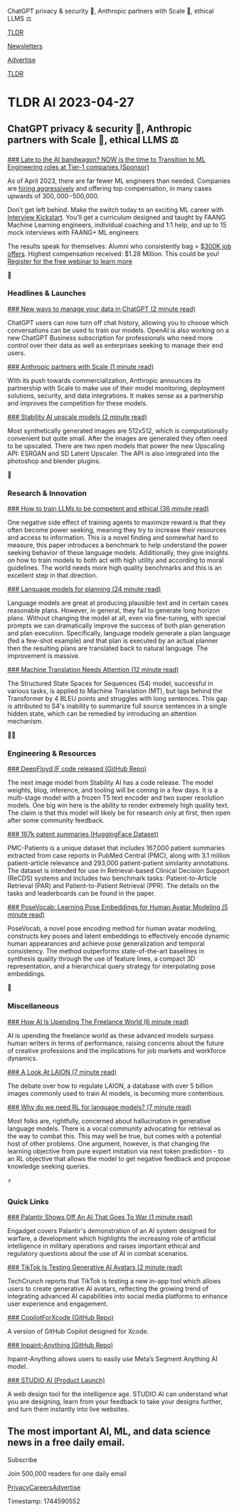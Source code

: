 ChatGPT privacy & security 🔐, Anthropic partners with Scale 🤝, ethical LLMS ⚖️

[TLDR](/)

[Newsletters](/newsletters)

[Advertise](https://advertise.tldr.tech/)

[TLDR](/)

# TLDR AI 2023-04-27

## ChatGPT privacy & security 🔐, Anthropic partners with Scale 🤝, ethical LLMS ⚖️

### 

[### Late to the AI bandwagon? NOW is the time to Transition to ML Engineering roles at Tier-1 companies (Sponsor)](https://learn.interviewkickstart.com/course/machine-learning-course?utm_source=tldr&amp;utm_campaign=tldr_ai_mlswitchup2)

As of April 2023, there are far fewer ML engineers than needed. Companies are [hiring aggressively](https://learn.interviewkickstart.com/course/machine-learning-course?utm_source=tldr&utm_campaign=tldr_ai_mlswitchup2) and offering top compensation, in many cases upwards of $300,000-$500,000.

Don’t get left behind. Make the switch today to an exciting ML career with [Interview Kickstart](https://learn.interviewkickstart.com/course/machine-learning-course?utm_source=tldr&utm_campaign=tldr_ai_mlswitchup2). You’ll get a curriculum designed and taught by FAANG Machine Learning engineers, individual coaching and 1:1 help, and up to 15 mock interviews with FAANG+ ML engineers

The results speak for themselves: Alumni who consistently bag > [$300K job offers](https://learn.interviewkickstart.com/course/machine-learning-course?utm_source=tldr&utm_campaign=tldr_ai_mlswitchup2). Highest compensation received: $1.28 Million. This could be you! [Register for the free webinar to learn more](https://learn.interviewkickstart.com/course/machine-learning-course?utm_source=tldr&utm_campaign=tldr_ai_mlswitchup2)

🚀

### Headlines & Launches

[### New ways to manage your data in ChatGPT (2 minute read)](https://openai.com/blog/new-ways-to-manage-your-data-in-chatgpt?utm_source=tldrai)

ChatGPT users can now turn off chat history, allowing you to choose which conversations can be used to train our models. OpenAI is also working on a new ChatGPT Business subscription for professionals who need more control over their data as well as enterprises seeking to manage their end users.

[### Anthropic partners with Scale (1 minute read)](https://www.anthropic.com/index/partnering-with-scale?utm_source=tldrai)

With its push towards commercialization, Anthropic announces its partnership with Scale to make use of their model monitoring, deployment solutions, security, and data integrations. It makes sense as a partnership and improves the competition for these models.

[### Stability AI upscale models (2 minute read)](https://stability.ai/blog/stability-ai-releases-image-upscaling-api?utm_source=tldrai)

Most synthetically generated images are 512x512, which is computationally convenient but quite small. After the images are generated they often need to be upscaled. There are two open models that power the new Upscaling API: ESRGAN and SD Latent Upscaler. The API is also integrated into the photoshop and blender plugins.

🧠

### Research & Innovation

[### How to train LLMs to be competent and ethical (36 minute read)](https://arxiv.org/abs/2304.03279?utm_source=tldrai)

One negative side effect of training agents to maximize reward is that they often become power seeking, meaning they try to increase their resources and access to information. This is a novel finding and somewhat hard to measure, this paper introduces a benchmark to help understand the power seeking behavior of these language models. Additionally, they give insights on how to train models to both act with high utility and according to moral guidelines. The world needs more high quality benchmarks and this is an excellent step in that direction.

[### Language models for planning (24 minute read)](https://arxiv.org/abs/2304.11477?utm_source=tldrai)

Language models are great at producing plausible text and in certain cases reasonable plans. However, in general, they fail to generate long horizon plans. Without changing the model at all, even via fine-tuning, with special prompts we can dramatically improve the success of both plan generation and plan execution. Specifically, language models generate a plan language (fed a few-shot example) and that plan is executed by an actual planner then the resulting plans are translated back to natural language. The improvement is massive.

[### Machine Translation Needs Attention (12 minute read)](https://arxiv.org/abs/2304.12776?utm_source=tldrai)

The Structured State Spaces for Sequences (S4) model, successful in various tasks, is applied to Machine Translation (MT), but lags behind the Transformer by 4 BLEU points and struggles with long sentences. This gap is attributed to S4's inability to summarize full source sentences in a single hidden state, which can be remedied by introducing an attention mechanism.

👨‍💻

### Engineering & Resources

[### DeepFloyd IF code released (GitHub Repo)](https://github.com/deep-floyd/IF?utm_source=tldrai)

The next image model from Stability AI has a code release. The model weights, blog, inference, and tooling will be coming in a few days. It is a multi-stage model with a frozen T5 text encoder and two super resolution models. One big win here is the ability to render extremely high quality text. The claim is that this model will likely be for research only at first, then open after some community feedback.

[### 167k patent summaries (HuggingFace Dataset)](https://huggingface.co/datasets/zhengyun21/PMC-Patients?utm_source=tldrai)

PMC-Patients is a unique dataset that includes 167,000 patient summaries extracted from case reports in PubMed Central (PMC), along with 3.1 million patient-article relevance and 293,000 patient-patient similarity annotations. The dataset is intended for use in Retrieval-based Clinical Decision Support (ReCDS) systems and includes two benchmark tasks: Patient-to-Article Retrieval (PAR) and Patient-to-Patient Retrieval (PPR). The details on the tasks and leaderboards can be found in the paper.

[### PoseVocab: Learning Pose Embeddings for Human Avatar Modeling (5 minute read)](https://lizhe00.github.io/projects/posevocab/?utm_source=tldrai)

PoseVocab, a novel pose encoding method for human avatar modeling, constructs key poses and latent embeddings to effectively encode dynamic human appearances and achieve pose generalization and temporal consistency. The method outperforms state-of-the-art baselines in synthesis quality through the use of feature lines, a compact 3D representation, and a hierarchical query strategy for interpolating pose embeddings.

🎁

### Miscellaneous

[### How AI Is Upending The Freelance World (6 minute read)](https://www.forbes.com/sites/rashishrivastava/2023/04/20/ive-never-hired-a-writer-better-than-chatgpt-how-ai-is-upending-the-freelance-world/?sh=7472bc4662be?utm_source=tldrai)

AI is upending the freelance world as these advanced models surpass human writers in terms of performance, raising concerns about the future of creative professions and the implications for job markets and workforce dynamics.

[### A Look At LAION (7 minute read)](https://archive.ph/UIu69?utm_source=tldrai)

The debate over how to regulate LAION, a database with over 5 billion images commonly used to train AI models, is becoming more contentious.

[### Why do we need RL for language models? (7 minute read)](https://gist.github.com/yoavg/6bff0fecd65950898eba1bb321cfbd81?utm_source=tldrai)

Most folks are, rightfully, concerned about hallucination in generative language models. There is a vocal community advocating for retrieval as the way to combat this. This may well be true, but comes with a potential host of other problems. One argument, however, is that changing the learning objective from pure expert imitation via next token prediction - to an RL objective that allows the model to get negative feedback and propose knowledge seeking queries.

⚡️

### Quick Links

[### Palantir Shows Off An AI That Goes To War (1 minute read)](https://www.engadget.com/palantir-shows-off-an-ai-that-can-go-to-war-180513781.html?src=rss?utm_source=tldrai)

Engadget covers Palantir's demonstration of an AI system designed for warfare, a development which highlights the increasing role of artificial intelligence in military operations and raises important ethical and regulatory questions about the use of AI in combat scenarios.

[### TikTok Is Testing Generative AI Avatars (2 minute read)](https://techcrunch.com/2023/04/26/tiktok-is-testing-an-in-app-tool-that-creates-generative-ai-avatars/?utm_source=tldrai)

TechCrunch reports that TikTok is testing a new in-app tool which allows users to create generative AI avatars, reflecting the growing trend of integrating advanced AI capabilities into social media platforms to enhance user experience and engagement.

[### CopilotForXcode (GitHub Repo)](https://github.com/intitni/CopilotForXcode?utm_source=tldrai)

A version of GitHub Copilot designed for Xcode.

[### Inpaint-Anything (GitHub Repo)](https://github.com/geekyutao/Inpaint-Anything?utm_source=tldrai)

Inpaint-Anything allows users to easily use Meta’s Segment Anything AI model.

[### STUDIO AI (Product Launch)](https://www.producthunt.com/posts/studio-ai?utm_source=tldrai)

A web design tool for the intelligence age. STUDIO AI can understand what you are designing, learn from your feedback to take your designs further, and turn them instantly into live websites.

## The most important AI, ML, and data science news in a free daily email.

Subscribe

Join 500,000 readers for one daily email

[Privacy](/privacy)[Careers](https://jobs.ashbyhq.com/tldr.tech)[Advertise](/ai/advertise)

Timestamp: 1744590552